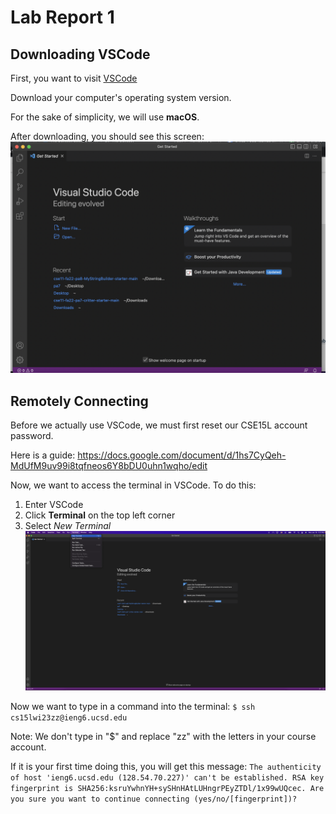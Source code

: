 # **Lab Report 1**
## **Downloading VSCode**
First, you want to visit [VSCode](https://code.visualstudio.com/download)

Download your computer's operating system version. 

For the sake of simplicity, we will use **macOS**.

After downloading, you should see this screen:
![Image](vscode-screenshot.png)



## **Remotely Connecting**
Before we actually use VSCode, we must first reset our CSE15L account password.

Here is a guide: https://docs.google.com/document/d/1hs7CyQeh-MdUfM9uv99i8tqfneos6Y8bDU0uhn1wqho/edit

Now, we want to access the terminal in VSCode. To do this:
1. Enter VSCode
2. Click **Terminal** on the top left corner
3. Select *New Terminal*
![Image](terminal-screenshot.png)

Now we want to type in a command into the terminal: 
`$ ssh cs15lwi23zz@ieng6.ucsd.edu`

Note: We don't type in "$" and replace "zz" with the letters in your course account.

If it is your first time doing this, you will get this message: 
`The authenticity of host 'ieng6.ucsd.edu (128.54.70.227)' can't be established.
RSA key fingerprint is SHA256:ksruYwhnYH+sySHnHAtLUHngrPEyZTDl/1x99wUQcec.
Are you sure you want to continue connecting (yes/no/[fingerprint])?`
